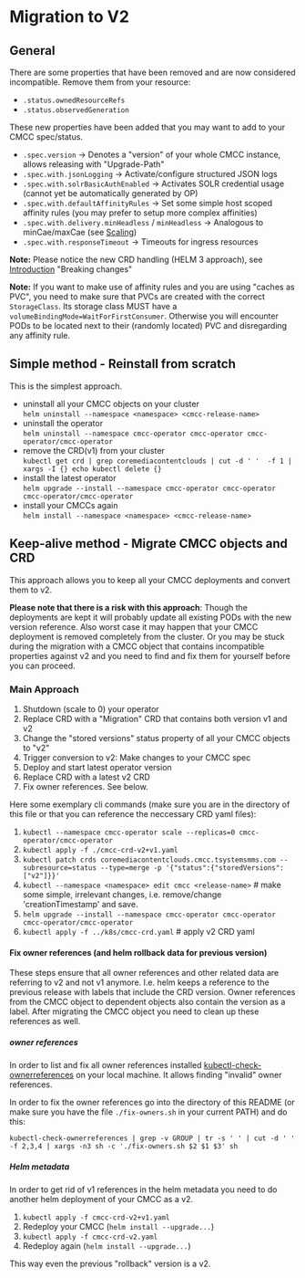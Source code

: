 # Migration to V2

## General

There are some properties that have been removed and are now considered incompatible. Remove them from your resource:
 - `.status.ownedResourceRefs`
 - `.status.observedGeneration`

These new properties have been added that you may want to add to your CMCC spec/status.
 - `.spec.version` -> Denotes a "version" of your whole CMCC instance, allows releasing with "Upgrade-Path"
 - `.spec.with.jsonLogging` -> Activate/configure structured JSON logs
 - `.spec.with.solrBasicAuthEnabled` -> Activates SOLR credential usage (cannot yet be automatically generated by OP)
 - `.spec.with.defaultAffinityRules` -> Set some simple host scoped affinity rules (you may prefer to setup more complex affinities)
 - `.spec.with.delivery.minHeadless` / `minHeadless` -> Analogous to minCae/maxCae (see [Scaling](../docs/scaling.md))
 - `.spec.with.responseTimeout` -> Timeouts for ingress resources

**Note:** Please notice the new CRD handling (HELM 3 approach), see [Introduction](../README.md) "Breaking changes"

**Note:** If you want to make use of affinity rules and you are using "caches as PVC", you need to make sure that PVCs 
are created with the correct `StorageClass`. Its storage class MUST have a `volumeBindingMode=WaitForFirstConsumer`. 
Otherwise you will encounter PODs to be located next to their (randomly located) PVC and disregarding any affinity rule.

## Simple method - Reinstall from scratch
This is the simplest approach. 
 - uninstall all your CMCC objects on your cluster<br/>`helm uninstall --namespace <namespace> <cmcc-release-name>`
 - uninstall the operator<br/>`helm uninstall --namespace cmcc-operator cmcc-operator cmcc-operator/cmcc-operator`
 - remove the CRD(v1) from your cluster<br/>`kubectl get crd | grep coremediacontentclouds | cut -d ' '  -f 1 | xargs -I {} echo kubectl delete {}`
 - install the latest operator<br/>
   `helm upgrade --install --namespace cmcc-operator cmcc-operator cmcc-operator/cmcc-operator`
 - install your CMCCs again<br/>`helm install --namespace <namespace> <cmcc-release-name>`

## Keep-alive method - Migrate CMCC objects and CRD
This approach allows you to keep all your CMCC deployments and convert them to v2.

**Please note that there is a risk with this approach**: Though the deployments are kept it will probably update all existing PODs with the new version reference. Also worst case it may happen that your CMCC deployment is removed completely from the cluster. Or you may be stuck during the migration with a CMCC object that contains incompatible properties against v2 and you need to find and fix them for yourself before you can proceed.

### Main Approach
1. Shutdown (scale to 0) your operator
2. Replace CRD with a "Migration" CRD that contains both version v1 and v2
3. Change the "stored versions" status property of all your CMCC objects to "v2"
4. Trigger conversion to v2: Make changes to your CMCC spec
5. Deploy and start latest operator version
6. Replace CRD with a latest v2 CRD
7. Fix owner references. See below. 

Here some exemplary cli commands (make sure you are in the directory of this file or that you can reference the neccessary CRD yaml files):
1. `kubectl --namespace cmcc-operator scale --replicas=0 cmcc-operator/cmcc-operator`
2. `kubectl apply -f ./cmcc-crd-v2+v1.yaml`
3. `kubectl patch crds coremediacontentclouds.cmcc.tsystemsmms.com --subresource=status --type=merge -p '{"status":{"storedVersions":["v2"]}}'`
4. `kubectl --namespace <namespace> edit cmcc <release-name>` # make some simple, irrelevant changes, i.e. remove/change 'creationTimestamp' and save.
5. `helm upgrade --install --namespace cmcc-operator cmcc-operator cmcc-operator/cmcc-operator`
6. `kubectl apply -f ../k8s/cmcc-crd.yaml` # apply v2 CRD yaml

#### Fix owner references (and helm rollback data for previous version)
These steps ensure that all owner references and other related data are referring to v2 and not v1 anymore. I.e. helm keeps a reference to the previous release with labels that include the CRD version. Owner references from the CMCC object to dependent objects also contain the version as a label. After migrating the CMCC object you need to clean up these references as well.

##### owner references

In order to list and fix all owner references installed [kubectl-check-ownerreferences](https://github.com/kubernetes-sigs/kubectl-check-ownerreferences) on your local machine. It allows finding "invalid" owner references.

In order to fix the owner references go into the directory of this README (or make sure you have the file `./fix-owners.sh` in your current PATH) and do this:

```kubectl-check-ownerreferences | grep -v GROUP | tr -s ' ' | cut -d ' ' -f 2,3,4 | xargs -n3 sh -c './fix-owners.sh $2 $1 $3' sh```

##### Helm metadata
In order to get rid of v1 references in the helm metadata you need to do another helm deployment of your CMCC as a v2. 

1. `kubectl apply -f cmcc-crd-v2+v1.yaml`
2. Redeploy your CMCC (`helm install --upgrade...`)
3. `kubectl apply -f cmcc-crd-v2.yaml`
4. Redeploy again (`helm install --upgrade...`)

This way even the previous "rollback" version is a v2.
